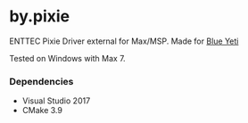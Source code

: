 # by.pixie

ENTTEC Pixie Driver external for Max/MSP. 
Made for [Blue Yeti](http://www.blueyeti.fr/home/)

Tested on Windows with Max 7.

### Dependencies

* Visual Studio 2017
* CMake 3.9


